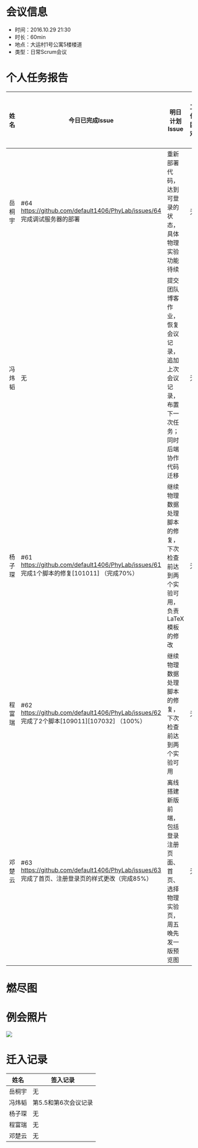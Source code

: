# 会议信息

* 时间：2016.10.29 21:30
* 时长：60min
* 地点：大运村1号公寓5楼楼道
* 类型：日常Scrum会议

# 个人任务报告
| 姓名   | 今日已完成Issue                               | 明日计划Issue                                | 工作困难 | 今日工作时长 |
| ---- | ---------------------------------------- | ---------------------------------------- | ---- | ------ |
| 岳桐宇  | #64 https://github.com/default1406/PhyLab/issues/64 完成调试服务器的部署 | 重新部署代码，达到可登录的状态，具体物理实验功能待续               | 无    | 3h     |
| 冯炜韬  | 无                                        | 提交团队博客作业，恢复会议记录，追加上次会议记录，布置下一次任务；同时后端协作代码迁移 | 无    | 3h     |
| 杨子琛  | #61 https://github.com/default1406/PhyLab/issues/61 完成1个脚本的修复[101011] （完成70%） | 继续物理数据处理脚本的修复，下次检查前达到两个实验可用，负责LaTeX模板的修改 | 无    | 2h     |
| 程富瑞  | #62 https://github.com/default1406/PhyLab/issues/62 完成了2个脚本[109011][107032] （100%） | 继续物理数据处理脚本的修复，下次检查前达到两个实验可用              | 无    | 4h     |
| 邓楚云  | #63 https://github.com/default1406/PhyLab/issues/63 完成了首页、注册登录页的样式更改（完成85%） | 离线搭建新版前端，包括登录注册页面、首页、选择物理实验页，周五晚先发一版预览图  | 无    | 2h     |

# 燃尽图

# 例会照片
![](http://images2015.cnblogs.com/blog/1033756/201610/1033756-20161028010618687-432380975.png)


# 迁入记录

| 姓名   | 签入记录         |
| ---- | ------------ |
| 岳桐宇  | 无            |
| 冯炜韬  | 第5.5和第6次会议记录 |
| 杨子琛  | 无            |
| 程富瑞  | 无            |
| 邓楚云  | 无            |